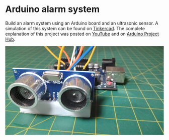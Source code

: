 # Arduino alarm system
Build an alarm system using an Arduino board and an ultrasonic sensor. A simulation of this system can be found on [Tinkercad](https://www.tinkercad.com/things/eO64BUKZK2q-alarm-system-schematics). The complete explanation of this project was posted on [YouTube]() and on [Arduino Project Hub]().

![Alarm system with Arduino and ultrasonic sensor](https://github.com/lucasfernadochannel/arduino-alarm-system/blob/main/photos/20240502_221719.jpg)
